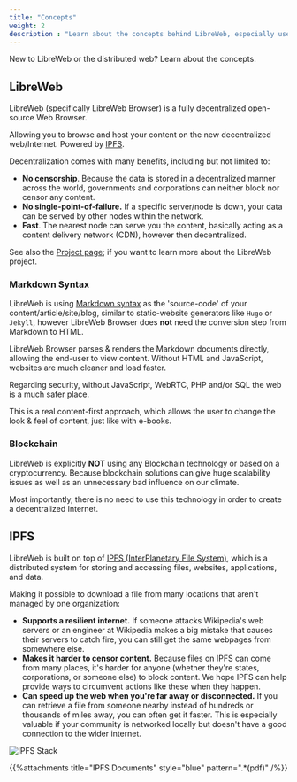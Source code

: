 ```yaml
---
title: "Concepts"
weight: 2
description : "Learn about the concepts behind LibreWeb, especially useful if you are new to LibreWeb."
---
```


New to LibreWeb or the distributed web? Learn about the concepts.

## LibreWeb

LibreWeb (specifically LibreWeb Browser) is a fully decentralized open-source Web Browser.

Allowing you to browse and host your content on the new decentralized web/Internet. Powered by [IPFS](#ipfs).

Decentralization comes with many benefits, including but not limited to:

* **No censorship**. Because the data is stored in a decentralized manner across the world, governments and corporations can neither block nor censor any content.
* **No single-point-of-failure.** If a specific server/node is down, your data can be served by other nodes within the network.
* **Fast**. The nearest node can serve you the content, basically acting as a content delivery network (CDN), however then decentralized.

See also the [Project page](/project); if you want to learn more about the LibreWeb project.

### Markdown Syntax

LibreWeb is using [Markdown syntax](https://en.wikipedia.org/wiki/Markdown "External link") as the 'source-code' of your content/article/site/blog, similar to static-website generators like `Hugo` or `Jekyll`, however LibreWeb Browser does **not** need the conversion step from Markdown to HTML.

LibreWeb Browser parses & renders the Markdown documents directly, allowing the end-user to view content. Without HTML and JavaScript, websites are much cleaner and load faster. 

Regarding security, without JavaScript, WebRTC, PHP and/or SQL the web is a much safer place.  

This is a real content-first approach, which allows the user to change the look & feel of content, just like with e-books.

### Blockchain

LibreWeb is explicitly **NOT** using any Blockchain technology or based on a cryptocurrency. Because blockchain solutions can give huge scalability issues as well as an unnecessary bad influence on our climate.

Most importantly, there is no need to use this technology in order to create a decentralized Internet.

## IPFS

LibreWeb is built on top of [IPFS (InterPlanetary File System)](https://docs.ipfs.io/concepts/ "External link"), which is a distributed system for storing and accessing files, websites, applications, and data.

Making it possible to download a file from many locations that aren't managed by one organization:

* **Supports a resilient internet.** If someone attacks Wikipedia's web servers or an engineer at Wikipedia makes a big mistake that causes their servers to catch fire, you can still get the same webpages from somewhere else.
* **Makes it harder to censor content.** Because files on IPFS can come from many places, it's harder for anyone (whether they're states, corporations, or someone else) to block content. We hope IPFS can help provide ways to circumvent actions like these when they happen.
* **Can speed up the web when you're far away or disconnected.** If you can retrieve a file from someone nearby instead of hundreds or thousands of miles away, you can often get it faster. This is especially valuable if your community is networked locally but doesn't have a good connection to the wider internet.

![IPFS Stack](/concepts/images/ipfs-stack.jpg?width=50pc)

{{%attachments title="IPFS Documents" style="blue" pattern=".*(pdf)" /%}}

